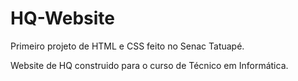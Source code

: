 # HQ-Website
Primeiro projeto de HTML e CSS feito no Senac Tatuapé.

Website de HQ construido para o curso de Técnico em Informática.
